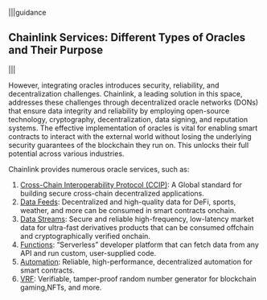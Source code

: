 |||guidance
## Chainlink Services: Different Types of Oracles and Their Purpose

|||

However, integrating oracles introduces security, reliability, and decentralization challenges. Chainlink, a leading solution in this space, addresses these challenges through decentralized oracle networks (DONs) that ensure data integrity and reliability by employing open-source technology, cryptography, decentralization, data signing, and reputation systems. The effective implementation of oracles is vital for enabling smart contracts to interact with the external world without losing the underlying security guarantees of the blockchain they run on. This unlocks their full potential across various industries. 

Chainlink provides numerous oracle services, such as: 

1. [Cross-Chain Interoperability Protocol (CCIP)](https://docs.chain.link/ccip): A Global standard for building secure cross-chain decentralized applications.  
2. [Data Feeds](https://docs.chain.link/data-feeds): Decentralized and high-quality data for DeFi, sports, weather, and more can be consumed in smart contracts onchain.  
3. [Data Streams](https://docs.chain.link/data-streams): Secure and reliable high-frequency, low-latency market data for ultra-fast derivatives products that can be consumed offchain and cryptographically verified onchain.  
4. [Functions](https://docs.chain.link/chainlink-functions): “Serverless” developer platform that can fetch data from any API and run custom, user-supplied code.  
5. [Automation](https://docs.chain.link/chainlink-automation): Reliable, high-performance, decentralized automation for smart contracts.  
6. [VRF](https://docs.chain.link/vrf): Verifiable, tamper-proof random number generator for blockchain gaming,NFTs, and more.